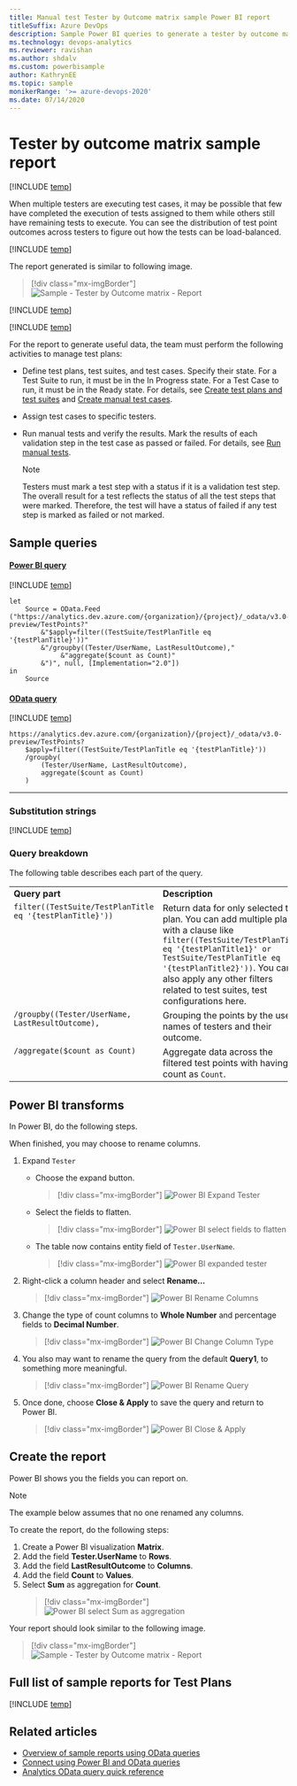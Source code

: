 ```yaml
---
title: Manual test Tester by Outcome matrix sample Power BI report 
titleSuffix: Azure DevOps
description: Sample Power BI queries to generate a tester by outcome matrix report
ms.technology: devops-analytics
ms.reviewer: ravishan
ms.author: shdalv
ms.custom: powerbisample
author: KathrynEE
ms.topic: sample
monikerRange: '>= azure-devops-2020'
ms.date: 07/14/2020
---
```


# Tester by outcome matrix sample report

[!INCLUDE [temp](../includes/version-azure-devops-cloud.md)]

When multiple testers are executing test cases, it may be possible that few have completed the execution of tests assigned to them while others still have remaining tests to execute. You can see the distribution of test point outcomes across testers to figure out how the tests can be load-balanced. 

[!INCLUDE [temp](includes/preview-note.md)]

The report generated is similar to following image.
 
> [!div class="mx-imgBorder"] 
> ![Sample - Tester by Outcome matrix - Report](media/odatapowerbi-testerbyoutcome.png)

[!INCLUDE [temp](includes/sample-required-reading.md)]


[!INCLUDE [temp](./includes/prerequisites-power-bi-2020.md)]

For the report to generate useful data, the team must perform the following activities to manage test plans:

- Define test plans, test suites, and test cases. Specify their state. For a Test Suite to run, it must be in the In Progress state. For a Test Case to run, it must be in the Ready state. For details, see [Create test plans and test suites](../../test/create-a-test-plan.md) and [Create manual test cases](../../test/create-test-cases.md). 
- Assign test cases to specific testers.
- Run manual tests and verify the results. Mark the results of each validation step in the test case as passed or failed. For details, see [Run manual tests](../../test/run-manual-tests.md).

	> [!NOTE]  
	> Testers must mark a test step with a status if it is a validation test step. The overall result for a test reflects the status of all the test steps that were marked. Therefore, the test will have a status of failed if any test step is marked as failed or not marked.   

## Sample queries

#### [Power BI query](#tab/powerbi/)

[!INCLUDE [temp](includes/sample-powerbi-query.md)]

```
let 
    Source = OData.Feed ("https://analytics.dev.azure.com/{organization}/{project}/_odata/v3.0-preview/TestPoints?" 
        &"$apply=filter((TestSuite/TestPlanTitle eq '{testPlanTitle}'))" 
        &"/groupby((Tester/UserName, LastResultOutcome)," 
             &"aggregate($count as Count)" 
        &")", null, [Implementation="2.0"]) 
in 
    Source
```

#### [OData query](#tab/odata/)

[!INCLUDE [temp](includes/sample-odata-query.md)]

```
https://analytics.dev.azure.com/{organization}/{project}/_odata/v3.0-preview/TestPoints?  
    $apply=filter((TestSuite/TestPlanTitle eq '{testPlanTitle}')) 
    /groupby(
        (Tester/UserName, LastResultOutcome),  
        aggregate($count as Count) 
    )
```

***

### Substitution strings

[!INCLUDE [temp](includes/sample-query-substitutions-3.md)]

### Query breakdown

The following table describes each part of the query.


<table width="90%">
<tbody valign="top">
<tr><td width="25%"><b>Query part</b></td><td><b>Description</b></td><tr>
<tr><td><code>filter((TestSuite/TestPlanTitle eq '{testPlanTitle}')) </code></td><td>Return data for only selected test plan. You can add multiple plans with a clause like <code>filter((TestSuite/TestPlanTitle eq '{testPlanTitle1}' or TestSuite/TestPlanTitle eq '{testPlanTitle2}'))</code>. You can also apply any other filters related to test suites, test configurations here.</td><tr>
<tr><td><code>/groupby((Tester/UserName, LastResultOutcome),</code></td><td>Grouping the points by the user names of testers and their outcome.</td><tr>
<tr><td><code>/aggregate($count as Count)</code></td><td>Aggregate data across the filtered test points with having count as <code>Count</code>.</td><tr>
</tbody>
</table>


## Power BI transforms

In Power BI, do the following steps.  

When finished, you may choose to rename columns. 

1. Expand <code>Tester</code>
    - Choose the expand button.

        > [!div class="mx-imgBorder"] 
	    > ![Power BI Expand Tester](media/powerbi-expand-tester.png)

    - Select the fields to flatten.

        > [!div class="mx-imgBorder"] 
	    > ![Power BI select fields to flatten](media/powerbi-tester-flatten.png)

    - The table now contains entity field of <code>Tester.UserName</code>.

        > [!div class="mx-imgBorder"] 
	    > ![Power BI expanded tester](media/powerbi-expanded-tester.png)

1. Right-click a column header and select **Rename...**

	> [!div class="mx-imgBorder"] 
	> ![Power BI Rename Columns](media/powerbi-rename-columns.png)

1. Change the type of count columns to **Whole Number** and percentage fields to **Decimal Number**.

	> [!div class="mx-imgBorder"]
	> ![Power BI Change Column Type](media/powerbi-change-column-type.png)

1. You also may want to rename the query from the default **Query1**, to something more meaningful. 

	> [!div class="mx-imgBorder"] 
	> ![Power BI Rename Query](media/powerbi-rename-query.png)

1. Once done, choose **Close & Apply** to save the query and return to Power BI.

	> [!div class="mx-imgBorder"] 
	> ![Power BI Close & Apply](media/powerbi-close-apply.png)


## Create the report

Power BI shows you the fields you can report on. 

> [!NOTE]   
> The example below assumes that no one renamed any columns. 

To create the report, do the following steps:

1. Create a Power BI visualization **Matrix**.
1. Add the field **Tester.UserName** to **Rows**.
1. Add the field **LastResultOutcome** to **Columns**.
1. Add the field **Count** to **Values**.
1. Select **Sum** as aggregation for **Count**.
	> [!div class="mx-imgBorder"] 
	> ![Power BI select Sum as aggregation](media/powerbi-sum-aggregation.png)

Your report should look similar to the following image.

> [!div class="mx-imgBorder"] 
> ![Sample - Tester by Outcome matrix - Report](media/odatapowerbi-testerbyoutcome.png)

## Full list of sample reports for Test Plans

[!INCLUDE [temp](includes/sample-full-list-test-plans.md)]

## Related articles

- [Overview of sample reports using OData queries](./sample-odata-overview.md)
- [Connect using Power BI and OData queries](./odataquery-connect.md)
- [Analytics OData query quick reference](../extend-analytics/quick-ref.md)